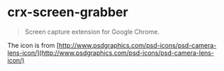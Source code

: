# crx-screen-grabber

> Screen capture extension for Google Chrome.

The icon is from [http://www.psdgraphics.com/psd-icons/psd-camera-lens-icon/](http://www.psdgraphics.com/psd-icons/psd-camera-lens-icon/)
